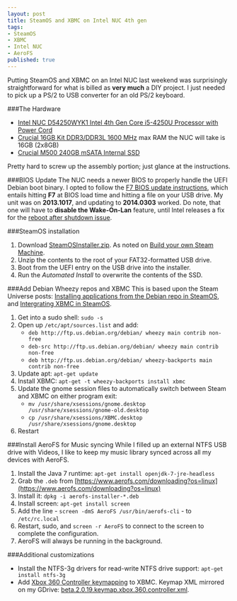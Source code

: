 ```yaml
---
layout: post
title: SteamOS and XBMC on Intel NUC 4th gen
tags:
- SteamOS
- XBMC
- Intel NUC
- AeroFS
published: true
---
```

Putting SteamOS and XBMC on an Intel NUC last weekend was surprisingly
straightforward for what is billed as __very much__ a DIY project.
I just needed to pick up a PS/2 to USB converter for an old PS/2 keyboard.

###The Hardware
- [Intel NUC D54250WYK1 Intel 4th Gen Core i5-4250U Processor with Power Cord](http://www.amazon.com/gp/product/B00H3YT8CC)
- [Crucial 16GB Kit DDR3/DDR3L 1600 MHz](http://www.amazon.com/gp/product/B008LTBJFW)
max RAM the NUC will take is 16GB (2x8GB)
- [Crucial M500 240GB mSATA Internal SSD](http://www.amazon.com/gp/product/B00BQ8RKT4)

Pretty hard to screw up the assembly portion; just glance at the instructions.

###BIOS Update
The NUC needs a newer BIOS to properly handle the UEFI Debian boot binary.
I opted to follow the
[F7 BIOS update instructions](http://www.intel.com/support/motherboards/desktop/sb/CS-034522.htm),
which entails hitting __F7__ at BIOS load time and hitting a file on your
USB drive. My unit was on __2013.1017__, and updating to __2014.0303__
worked. Do note, that one will have to __disable the Wake-On-Lan__ feature, until
Intel releases a fix for the [reboot after shutdown issue](https://communities.intel.com/thread/47751).

###SteamOS installation
1. Download [SteamOSInstaller.zip](http://repo.steampowered.com/download/SteamOSInstaller.zip).
As noted on [Build your own Steam Machine](http://store.steampowered.com/steamos/buildyourown).
2. Unzip the contents to the root of your FAT32-formatted USB drive.
3. Boot from the UEFI entry on the USB drive into the installer.
4. Run the _Automated Install_ to overwrite the contents of the SSD.

###Add Debian Wheezy repos and XBMC
This is based upon the Steam Universe posts:
[Installing applications from the Debian repo in SteamOS](http://steamcommunity.com/groups/steamuniverse/discussions/1/648814396114274132/),
and [Intergrating XBMC in SteamOS](http://steamcommunity.com/groups/steamuniverse/discussions/1/648816742742587380/).

1. Get into a sudo shell: `sudo -s`
2. Open up `/etc/apt/sources.list` and add:
    - `deb http://ftp.us.debian.org/debian/ wheezy main contrib non-free`
    - `deb-src http://ftp.us.debian.org/debian/ wheezy main contrib non-free`
    - `deb http://ftp.us.debian.org/debian/ wheezy-backports main contrib non-free`
3. Update apt: `apt-get update`
4. Install XBMC: `apt-get -t wheezy-backports install xbmc`
5. Update the gnome session files to automatically switch between Steam and XBMC on either program exit:
    - `mv /usr/share/xsessions/gnome.desktop /usr/share/xsessions/gnome-old.desktop`
    - `cp /usr/share/xsessions/XBMC.desktop /usr/share/xsessions/gnome.desktop`
6. Restart

###Install AeroFS for Music syncing
While I filled up an external NTFS USB drive with Videos, I like to keep my
music library synced across all my devices with AeroFS.

1. Install the Java 7 runtime: `apt-get install openjdk-7-jre-headless`
2. Grab the `.deb` from [https://www.aerofs.com/downloading?os=linux](https://www.aerofs.com/downloading?os=linux)
3. Install it: `dpkg -i aerofs-installer-*.deb`
4. Install screen: `apt-get install screen`
5. Add the line - `screen -dmS AeroFS /usr/bin/aerofs-cli` - to `/etc/rc.local`
5. Restart, sudo, and `screen -r AeroFS` to connect to the screen to complete the configuration.
6. AeroFS will always be running in the background.

###Additional customizations
- Install the NTFS-3g drivers for read-write NTFS drive support: `apt-get install ntfs-3g`
- Add [Xbox 360 Controller keymapping](http://forum.xbmc.org/showthread.php?tid=135871) to XBMC.
Keymap XML mirrored on my GDrive:
[beta.2.0.19.keymap.xbox.360.controller.xml](https://drive.google.com/file/d/0B0yT30uCaFvvWWJXOGU3WjZPZGs/edit?usp=sharing).
